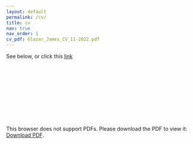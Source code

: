 ```yaml
---
layout: default
permalink: /cv/
title: cv
nav: true
nav_order: 1
cv_pdf: Glazar_James_CV_11-2022.pdf
---
```


See below, or click this [link](../assets/pdf/Glazar_James_CV_11-2022.pdf)

<div style="margin-left: auto;margin-right: auto;">
    <object data="../assets/pdf/Glazar_James_CV_11-2022.pdf" type="application/pdf" width="825px" height="1175px">
        <embed src="../assets/pdf/Glazar_James_CV_11-2022.pdf">
            <p>This browser does not support PDFs. Please download the PDF to view it: <a href="assets/pdf/Glazar_James_CV_11-2022.pdf">Download PDF</a>.</p>
        </embed>
    </object>
</div>

